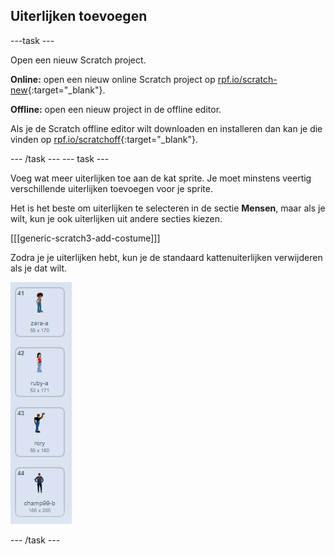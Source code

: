 ## Uiterlijken toevoegen

---task ---

Open een nieuw Scratch project.

**Online:** open een nieuw online Scratch project op [rpf.io/scratch-new](http://rpf.io/scratch-new){:target="_blank"}.

**Offline:** open een nieuw project in de offline editor.

Als je de Scratch offline editor wilt downloaden en installeren dan kan je die vinden op [rpf.io/scratchoff](http://rpf.io/scratchoff){:target="_blank"}.

--- /task --- --- task ---

Voeg wat meer uiterlijken toe aan de kat sprite. Je moet minstens veertig verschillende uiterlijken toevoegen voor je sprite.

Het is het beste om uiterlijken te selecteren in de sectie **Mensen**, maar als je wilt, kun je ook uiterlijken uit andere secties kiezen.

[[[generic-scratch3-add-costume]]]

Zodra je je uiterlijken hebt, kun je de standaard kattenuiterlijken verwijderen als je dat wilt.

![uiterlijken](images/costumes.png)

--- /task ---